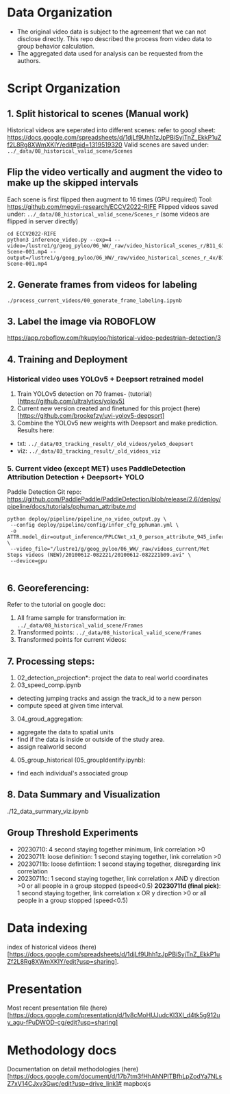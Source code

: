 # Data Organization
* The original video data is subject to the agreement that we can not disclose directly. This repo described the process from video data to group behavior calculation.
* The aggregated data used for analysis can be requested from the authors.

# Script Organization
## 1. Split historical to scenes (Manual work)
Historical videos are seperated into different scenes: refer to googl sheet: https://docs.google.com/spreadsheets/d/1djLf9Uhh1zJpPBiSyjTnZ_EkkP1uZf2L8Rg8XWmXKlY/edit#gid=1319519320
Valid scenes are saved under: `../_data/08_historical_valid_scene/Scenes`

## Flip the video vertically and augment the video to make up the skipped intervals
Each scene is first flipped then augment to 16 times (GPU required) Tool: https://github.com/megvii-research/ECCV2022-RIFE
Flipped videos saved under: `../_data/08_historical_valid_scene/Scenes_r` (some videos are flipped in server directly)

```
cd ECCV2022-RIFE
python3 inference_video.py --exp=4 --video=/lustre1/g/geog_pyloo/06_WW/_raw/video_historical_scenes_r/B11_G1_Env3_0001-Scene-001.mp4 --output=/lustre1/g/geog_pyloo/06_WW/_raw/video_historical_scenes_r_4x/B11_G1_Env3_0001-Scene-001.mp4
```

## 2. Generate frames from videos for labeling
```
./process_current_videos/00_generate_frame_labeling.ipynb
```

## 3. Label the image via ROBOFLOW
https://app.roboflow.com/hkupyloo/historical-video-pedestrian-detection/3

## 4. Training and Deployment
### Historical video uses YOLOv5 + Deepsort retrained model
1. Train YOLOv5 detection on 70 frames- (tutorial)[https://github.com/ultralytics/yolov5]
2. Current new version created and finetuned for this project (here)[https://github.com/brookefzy/uvi-yolov5-deepsort]
3. Combine the YOLOv5 new weights with Deepsort and make prediction. Results here: 
* txt: `../_data/03_tracking_result/_old_videos/yolo5_deepsort`
* viz: `../_data/03_tracking_result/_old_videos_viz`

### 5. Current video (except MET) uses PaddleDetection Attribution Detection + Deepsort+ YOLO
Paddle Detection Git repo: https://github.com/PaddlePaddle/PaddleDetection/blob/release/2.6/deploy/pipeline/docs/tutorials/pphuman_attribute.md

```
python deploy/pipeline/pipeline_no_video_output.py \
 --config deploy/pipeline/config/infer_cfg_pphuman.yml \
 -o ATTR.model_dir=output_inference/PPLCNet_x1_0_person_attribute_945_infer/ \
 --video_file="/lustre1/g/geog_pyloo/06_WW/_raw/videos_current/Met Steps videos (NEW)/20100612-082221/20100612-082221b09.avi" \
 --device=gpu
        
```

## 6. Georeferencing:
Refer to the tutorial on google doc: 
1. All frame sample for transformation in: `../_data/08_historical_valid_scene/Frames`
2. Transformed points: `../_data/08_historical_valid_scene/Frames`
3. Transformed points for current videos: 

## 7. Processing steps:
1. 02_detection_projection*: project the data to real world coordinates
2. 03_speed_comp.ipynb
* detecting jumping tracks and assign the track_id to a new person
* compute speed at given time interval.
3. 04_groud_aggregation: 
* aggregate the data to spatial units
* find if the data is inside or outside of the study area.
* assign realworld second
4. 05_group_historical (05_groupIdentify.ipynb):
* find each individual's associated group

## 8. Data Summary and Visualization
./12_data_summary_viz.ipynb

## Group Threshold Experiments
* 20230710: 4 second staying together minimum, link correlation >0
* 20230711: loose definition: 1 second staying together, link correlation >0
* 20230711b: loose defintiion: 1 second staying together, disregarding link correlation
* 20230711c: 1 second staying together, link correlation x AND y direction >0 or all people in a group stopped (speed<0.5)
**20230711d (final pick)**: 1 second staying together, link correlation x OR y direction >0 or all people in a group stopped (speed<0.5)

# Data indexing
index of historical videos (here)[https://docs.google.com/spreadsheets/d/1djLf9Uhh1zJpPBiSyjTnZ_EkkP1uZf2L8Rg8XWmXKlY/edit?usp=sharing].

# Presentation
Most recent presentation file (here)[https://docs.google.com/presentation/d/1v8cMoHUJudcKl3XI_d4tk5g912uy_agu-fPuDWOD-cg/edit?usp=sharing]

# Methodology docs
Documentation on detail methodologies (here)[https://docs.google.com/document/d/17b7tm3fHhAhNPlTBfhLpZodYa7NLsZ7xV14CJxv3Gwc/edit?usp=drive_link]# mapboxjs
